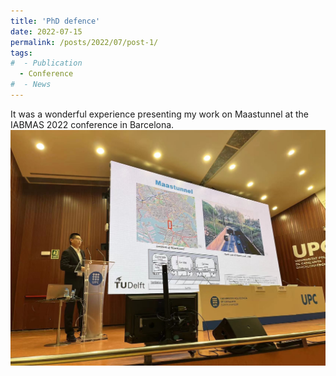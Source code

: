 ```yaml
---
title: 'PhD defence'
date: 2022-07-15
permalink: /posts/2022/07/post-1/
tags:
#  - Publication
  - Conference
#  - News
---
```


It was a wonderful experience presenting my work on Maastunnel at the IABMAS 2022 conference in Barcelona.  
![Conference picture](https://github.com/haocheng1995/haocheng1995.github.io/blob/master/images/IABMAS%202022.jpg)
